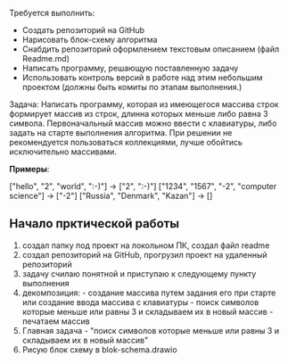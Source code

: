 Требуется выполнить:

- Создать репозиторий на GitHub
- Нарисовать блок-схему алгоритма
- Снабдить репозиторий оформлением текстовым описанием (файл Readme.md)
- Написать программу, решающую поставленную задачу
- Использовать контроль версий в работе над этим небольшим проектом (должны быть комиты по этапам выполнения.)

Задача: 
Написать программу, которая из имеющегося массива строк формирует массив из строк, длинна которых меньше либо равна 3 символа. 
Первоначальный массив можно ввести с клавиатуры, либо задать на старте выполнения алгоритма. При решении не рекомендуется пользоваться коллекциями, 
лучше обойтись исключительно массивами.

**Примеры**:

["hello", "2", "world", ":-)"] -> ["2", ":-)"]
["1234", "1567", "-2", "computer science"] -> ["-2"]
["Russia", "Denmark", "Kazan"] -> []

## Начало прктической работы 
1. создал папку под проект на локольном ПК, создал файл readme
2. создал репозиторий на GitHub, прогрузил проект на удаленный репозиторий
3. задачу счилаю понятной и приступаю к следующему пункту выполнения
4. декомпозиция:
                - создание массива путем задания его при старте или создание ввода массива с клавиатуры
                - поиск символов которые меньше или равны 3 и складываем их в новый массив
                - печатаем массив
5.  Главная задача - "поиск символов которые меньше или равны 3 и складываем их в новый массив"
6. Рисую блок схему в blok-schema.drawio